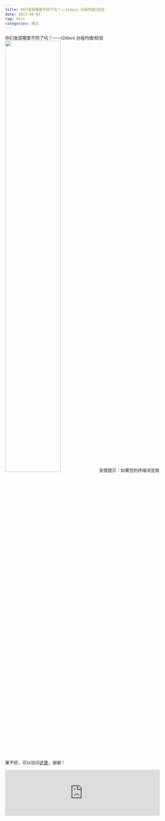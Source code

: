 ```yaml
---
title: 你们发现哪里不同了吗？——t2docx 分组均值t检验
date: 2017-08-03
tag: docx
categories: 推文
---
```

你们发现哪里不同了吗？——t2docx 分组均值t检验
<img src="http://mmbiz.qpic.cn/mmbiz_jpg/ACviaWTBFxhY0tBF29gicYJaRBs7yYJJD7icacLnZCLWZAgL1KYECCZqGdzsibgOUco0icSlkcIxJff9xyc4EPOcr8g/0?wx_fmt.jpeg" style="width: 60%; height: auto;"/><!--more-->
友情提示：如果您的终端浏览效果不好，可以访问[这里](https://stata-club.github.io/stata_article/2017-08-03.html)，谢谢！
<iframe src="https://stata-club.github.io/stata_article/2017-08-03.html" id="iframepage" frameborder="0" scrolling="no" marginheight="0" marginwidth="0" width="100%" onLoad="iFrameHeight()"></iframe>
<script type="text/javascript" language="javascript">
function iFrameHeight() {
var ifm= document.getElementById("iframepage");
var subWeb = document.frames ? document.frames["iframepage"].document : ifm.contentDocument;   
if(ifm != null && subWeb != null) {
 ifm.height = subWeb.body.scrollHeight;
} 
} 
</script> 